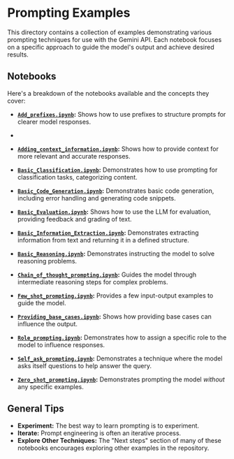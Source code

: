 # Prompting Examples

This directory contains a collection of examples demonstrating various prompting techniques for use with the Gemini API. Each notebook focuses on a specific approach to guide the model's output and achieve desired results.

## Notebooks

Here's a breakdown of the notebooks available and the concepts they cover:

*   **[`Add_prefixes.ipynb`](./Add_prefixes.ipynb):** Shows how to use prefixes to structure prompts for clearer model responses.
*   
*   **[`Adding_context_information.ipynb`](./Adding_context_information.ipynb):** Shows how to provide context for more relevant and accurate responses.

*   **[`Basic_Classification.ipynb`](./Basic_Classification.ipynb):** Demonstrates how to use prompting for classification tasks, categorizing content.

*   **[`Basic_Code_Generation.ipynb`](./Basic_Code_Generation.ipynb):** Demonstrates basic code generation, including error handling and generating code snippets.

*   **[`Basic_Evaluation.ipynb`](./Basic_Evaluation.ipynb):** Shows how to use the LLM for evaluation, providing feedback and grading of text.

*   **[`Basic_Information_Extraction.ipynb`](./Basic_Information_Extraction.ipynb):** Demonstrates extracting information from text and returning it in a defined structure.

*   **[`Basic_Reasoning.ipynb`](./Basic_Reasoning.ipynb):** Demonstrates instructing the model to solve reasoning problems.

*   **[`Chain_of_thought_prompting.ipynb`](./Chain_of_thought_prompting.ipynb):** Guides the model through intermediate reasoning steps for complex problems.

*   **[`Few_shot_prompting.ipynb`](./Few_shot_prompting.ipynb):** Provides a few input-output examples to guide the model.

*   **[`Providing_base_cases.ipynb`](./Providing_base_cases.ipynb):** Shows how providing base cases can influence the output.

*   **[`Role_prompting.ipynb`](./Role_prompting.ipynb):** Demonstrates how to assign a specific role to the model to influence responses.

*   **[`Self_ask_prompting.ipynb`](./Self_ask_prompting.ipynb):** Demonstrates a technique where the model asks itself questions to help answer the query.

*   **[`Zero_shot_prompting.ipynb`](./Zero_shot_prompting.ipynb):** Demonstrates prompting the model *without* any specific examples.

## General Tips

*   **Experiment:** The best way to learn prompting is to experiment.
*   **Iterate:** Prompt engineering is often an iterative process.
*   **Explore Other Techniques:** The "Next steps" section of many of these notebooks encourages exploring other examples in the repository.